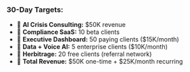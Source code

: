 ### **30-Day Targets:**

- 🎯 **AI Crisis Consulting:** $50K revenue
- 🎯 **Compliance SaaS:** 10 beta clients
- 🎯 **Executive Dashboard:** 50 paying clients ($15K/month)
- 🎯 **Data + Voice AI:** 5 enterprise clients ($10K/month)
- 🎯 **Herbitrage:** 20 free clients (referral network)
- 🎯 **Total Revenue:** $50K one-time + $25K/month recurring

